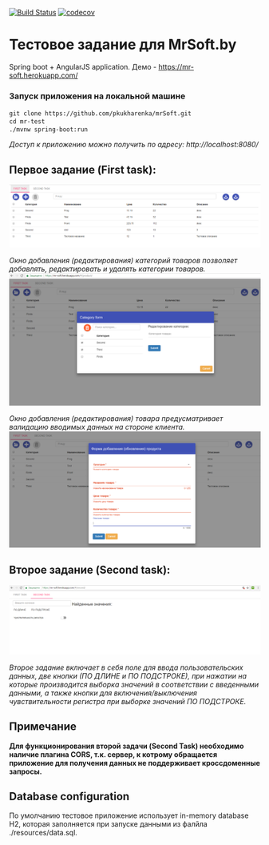 [![Build Status](https://travis-ci.org/pkukharenka/mrSoft.svg?branch=master)](https://travis-ci.org/pkukharenka/mrSoft)
[![codecov](https://codecov.io/gh/pkukharenka/mrSoft/branch/master/graph/badge.svg)](https://codecov.io/gh/pkukharenka/mrSoft)

# Тестовое задание для MrSoft.by 

 Spring boot + AngularJS application. Демо - https://mr-soft.herokuapp.com/

### Запуск приложения на локальной машине
```
git clone https://github.com/pkukharenka/mrSoft.git
cd mr-test
./mvnw spring-boot:run
```

*Доступ к приложению можно получить по адресу: http://localhost:8080/*

## Первое задание (First task):

![First Task](./src/main/resources/images/First.png)

*Окно добавления (редактирования) категорий товаров позволяет добавлять, редактировать
и удалять категории товаров.*
![Category](./src/main/resources/images/Category.png)

*Окно добавления (редактирования) товара предусматривает валидацию вводимых данных 
на стороне клиента.*
![Validation](./src/main/resources/images/Validation.png)

## Второе задание (Second task):

![Second Task](./src/main/resources/images/Second.png)

*Второе задание включает в себя поле для ввода пользовательских данных, две
кнопки (ПО ДЛИНЕ и ПО ПОДСТРОКЕ), при нажатии на которые производится выборка значений в
соответствии с введенными данными, а также кнопки для включения/выключения чувствительности регистра
при выборке значений ПО ПОДСТРОКЕ.*

## Примечание

**Для функционирования второй задачи (Second Task) необходимо наличие плагина CORS, т.к.
сервер, к котрому обращается приложение для получения данных
не поддерживает кроссдоменные запросы.**

## Database configuration

По умолчанию тестовое приложение использует in-memory database H2, которая
заполняется при запуске данными из фалйла ./resources/data.sql. 


